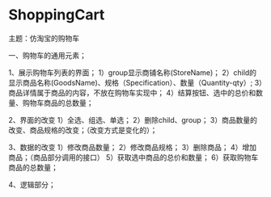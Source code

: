# ShoppingCart
主题：仿淘宝的购物车

一、购物车的通用元素；

1、展示购物车列表的界面；
1）group显示商铺名称(StoreName)；
2）child的显示商品名称(GoodsName)、规格（Specification）、数量（Quantity-qty）;
3）商品详情属于商品的内容，不放在购物车实现中；
4）结算按钮、选中的总价和数量、购物车商品的总数量；

2、界面的改变
1）全选、组选、单选；
2）删除child、group；
3）商品数量的改变、商品规格的改变；（改变方式是变化的）；

3、数据的改变
1）修改商品数量；
2）修改商品规格；
3）删除商品；
4）增加商品；（商品部分调用的接口）
5）获取选中商品的总价和数量；
6）获取购物车商品的总数量；

4、逻辑部分；




